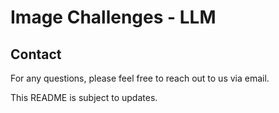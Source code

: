 # Image Challenges - LLM

## Contact

For any questions, please feel free to reach out to us via email.

This README is subject to updates.

